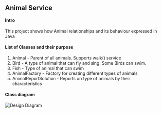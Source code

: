 ## Animal Service

#### Intro

This project shows how Animal relationships and its behaviour expressed in Java

#### List of Classes and their purpose

1. Animal - Parent of all animals. Supports walk() service
2. Bird - A type of animal that can fly and sing. Some Birds can swim.
3. Fish - Type of animal that can swim
4. AnimalFactory - Factory for creating different types of animals
5. AnimalReportSolution - Reports on type of animals by their characteristics

#### Class diagram

![Design Diagram](design.png)

